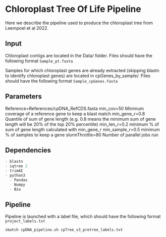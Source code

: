 # Chloroplast Tree Of Life Pipeline

Here we describe the pipeline used to produce the chloroplast tree from Leempoel et al 2022.

## Input

Chloroplast contigs are located in the Data/ folder. Files should have the following format `Sample_pt.fasta`

Samples for which chloroplast genes are already extracted (skipping blastn to identify chloroplast genes) are located in cpGenes_by_sample/. Files should have the following format `Sample_cpGenes.fasta`

## Parameters

Reference=References/cpDNA_RefCDS.fasta
min_cov=50  Minimum coverage of a reference gene to keep a blast match
min_gene_r=0.8 Quantile of sum of gene length (e.g. 0.8 means the minimum sum of gene length will be 20% of the top 20% percentile)
min_len_r=0.2 minimum % of sum of gene length calculated with min_gene_r
min_sample_r=0.5 minimum % of samples to keep a gene
slurmThrottle=80 Number of parallel jobs run

## Dependencies

```python
- blastn
- iqtree 2
- trimAI
- python3
  - Pandas
  - Numpy
  - Bio
```

## Pipeline

Pipeline is launched with a label file, which should have the following format `project_labels.txt`

```shell
sbatch cpDNA_pipeline.sh cpTree_v3_pretree_labels.txt
```

